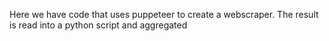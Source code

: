 Here we have code that uses puppeteer to create a webscraper. The result is read into a python script and aggregated 
